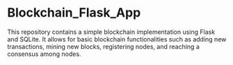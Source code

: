 # Blockchain_Flask_App
This repository contains a simple blockchain implementation using Flask and SQLite. It allows for basic blockchain functionalities such as adding new transactions, mining new blocks, registering nodes, and reaching a consensus among nodes.
